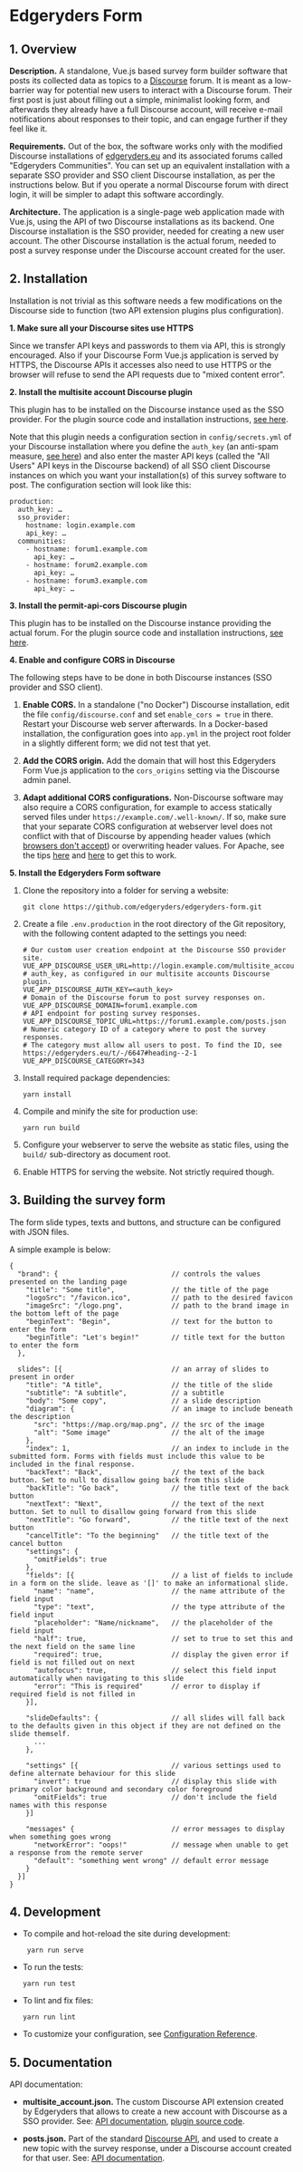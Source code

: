 # Edgeryders Form


## 1. Overview

**Description.** A standalone, Vue.js based survey form builder software that posts its collected data as topics to a [Discourse](https://discourse.org/) forum. It is meant as a low-barrier way for potential new users to interact with a Discourse forum. Their first post is just about filling out a simple, minimalist looking form, and afterwards they already have a full Discourse account, will receive e-mail notifications about responses to their topic, and can engage further if they feel like it.

**Requirements.** Out of the box, the software works only with the modified Discourse installations of [edgeryders.eu](https://edgeryders.eu/) and its associated forums called "Edgeryders Communities". You can set up an equivalent installation with a separate SSO provider and SSO client Discourse installation, as per the instructions below. But if you operate a normal Discourse forum with direct login, it will be simpler to adapt this software accordingly.

**Architecture.** The application is a single-page web application made with Vue.js, using the API of two Discourse installations as its backend. One Discourse installation is the SSO provider, needed for creating a new user account. The other Discourse installation is the actual forum, needed to post a survey response under the Discourse account created for the user.


## 2. Installation

Installation is not trivial as this software needs a few modifications on the Discourse side to function (two API extension plugins plus configuration).

**1. Make sure all your Discourse sites use HTTPS**

Since we transfer API keys and passwords to them via API, this is strongly encouraged. Also if your Discourse Form Vue.js application is served by HTTPS, the Discourse APIs it accesses also need to use HTTPS or the browser will refuse to send the API requests due to "mixed content error".

**2. Install the multisite account Discourse plugin**

This plugin has to be installed on the Discourse instance used as the SSO provider. For the plugin source code and installation instructions, [see here](https://github.com/edgeryders/discourse/tree/multisite/plugins/edgeryders-multisite-accounts).

Note that this plugin needs a configuration section in `config/secrets.yml` of your Discourse installation where you define the `auth_key` (an anti-spam measure, [see here](https://edgeryders.eu/t/-/7904#heading--3-4)) and also enter the master API keys (called the "All Users" API keys in the Discourse backend) of all SSO client Discourse instances on which you want your installation(s) of this survey software to post. The configuration section will look like this:

```
production:
  auth_key: …
  sso_provider:
    hostname: login.example.com
    api_key: …
  communities:
    - hostname: forum1.example.com
      api_key: …
    - hostname: forum2.example.com
      api_key: …
    - hostname: forum3.example.com
      api_key: …
```


**3. Install the permit-api-cors Discourse plugin**

This plugin has to be installed on the Discourse instance providing the actual forum. For the plugin source code and installation instructions, [see here](https://github.com/edgeryders/permit-api-cors).

**4. Enable and configure CORS in Discourse**

The following steps have to be done in both Discourse instances (SSO provider and SSO client).

1. **Enable CORS.** In a standalone ("no Docker") Discourse installation, edit the file `config/discourse.conf` and set `enable_cors = true` in there. Restart your Discourse web server afterwards. In a Docker-based installation, the configuration goes into `app.yml` in the project root folder in a slightly different form; we did not test that yet.

2. **Add the CORS origin.** Add the domain that will host this Edgeryders Form Vue.js application to the `cors_origins` setting via the Discourse admin panel.

3. **Adapt additional CORS configurations.** Non-Discourse software may also require a CORS configuration, for example to access statically served files under `https://example.com/.well-known/`. If so, make sure that your separate CORS configuration at webserver level does not conflict with that of Discourse by appending header values (which [browsers don't accept](http://www.w3.org/TR/cors/#access-control-allow-origin-response-header)) or overwriting header values. For Apache, see the tips [here](https://stackoverflow.com/a/47383394) and [here](https://stackoverflow.com/a/23998863) to get this to work.

**5. Install the Edgeryders Form software**

1. Clone the repository into a folder for serving a website:

    ```
    git clone https://github.com/edgeryders/edgeryders-form.git
    ```
2. Create a file `.env.production` in the root directory of the Git repository, with the following content adapted to the settings you need:

    ```
    # Our custom user creation endpoint at the Discourse SSO provider site.
    VUE_APP_DISCOURSE_USER_URL=http://login.example.com/multisite_account.json
    # auth_key, as configured in our multisite accounts Discourse plugin.
    VUE_APP_DISCOURSE_AUTH_KEY=<auth_key>
    # Domain of the Discourse forum to post survey responses on.
    VUE_APP_DISCOURSE_DOMAIN=forum1.example.com
    # API endpoint for posting survey responses.
    VUE_APP_DISCOURSE_TOPIC_URL=https://forum1.example.com/posts.json
    # Numeric category ID of a category where to post the survey responses.
    # The category must allow all users to post. To find the ID, see https://edgeryders.eu/t/-/6647#heading--2-1
    VUE_APP_DISCOURSE_CATEGORY=343
    ```

3. Install required package dependencies:

    ```
    yarn install
    ```

4. Compile and minify the site for production use:

    ```
    yarn run build
    ```

5. Configure your webserver to serve the website as static files, using the `build/` sub-directory as document root.

6. Enable HTTPS for serving the website. Not strictly required though.


## 3. Building the survey form

The form slide types, texts and buttons, and structure can be configured with JSON files.

A simple example is below:

```
{
  "brand": {                            // controls the values presented on the landing page
    "title": "Some title",              // the title of the page
    "logoSrc": "/favicon.ico",          // path to the desired favicon
    "imageSrc": "/logo.png",            // path to the brand image in the bottom left of the page
    "beginText": "Begin",               // text for the button to enter the form
    "beginTitle": "Let's begin!"        // title text for the button to enter the form
  },

  slides": [{                           // an array of slides to present in order
    "title": "A title",                 // the title of the slide
    "subtitle": "A subtitle",           // a subtitle
    "body": "Some copy",                // a slide description
    "diagram": {                        // an image to include beneath the description
      "src": "https://map.org/map.png", // the src of the image
      "alt": "Some image"               // the alt of the image
    },
    "index": 1,                         // an index to include in the submitted form. Forms with fields must include this value to be included in the final response.
    "backText": "Back",                 // the text of the back button. Set to null to disallow going back from this slide
    "backTitle": "Go back",             // the title text of the back button
    "nextText": "Next",                 // the text of the next button. Set to null to disallow going forward from this slide
    "nextTitle": "Go forward",          // the title text of the next button
    "cancelTitle": "To the beginning"   // the title text of the cancel button
    "settings": {
      "omitFields": true
    },
    "fields": [{                        // a list of fields to include in a form on the slide. leave as '[]' to make an informational slide.
      "name": "name",                   // the name attribute of the field input
      "type": "text",                   // the type attribute of the field input
      "placeholder": "Name/nickname",   // the placeholder of the field input
      "half": true,                     // set to true to set this and the next field on the same line
      "required": true,                 // display the given error if field is not filled out on next
      "autofocus": true,                // select this field input automatically when navigating to this slide
      "error": "This is required"       // error to display if required field is not filled in
    }],

    "slideDefaults": {                  // all slides will fall back to the defaults given in this object if they are not defined on the slide themself.
      ...
    },

    "settings" [{                       // various settings used to define alternate behaviour for this slide
      "invert": true                    // display this slide with primary color background and secondary color foreground
      "omitFields": true                // don't include the field names with this response
    }]

    "messages" {                        // error messages to display when something goes wrong
      "networkError": "oops!"           // message when unable to get a response from the remote server
      "default": "something went wrong" // default error message
    }
  }]
}
```

## 4. Development

* To compile and hot-reload the site during development:

   ```
    yarn run serve
    ```

* To run the tests:

    ```
    yarn run test
    ```

* To lint and fix files:

    ```
    yarn run lint
    ```

* To customize your configuration, see [Configuration Reference](https://cli.vuejs.org/config/).


## 5. Documentation

API documentation:

* **multisite_account.json.** The custom Discourse API extension created by Edgeryders that allows to create a new account with Discourse as a SSO provider. See: [API documentation](https://edgeryders.eu/t/-/7904#heading--3-4), [plugin source code](https://github.com/edgeryders/discourse/tree/multisite/plugins/edgeryders-multisite-accounts).

* **posts.json.** Part of the standard [Discourse API](https://docs.discourse.org/), and used to create a new topic with the survey response, under a Discourse account created for that user. See: [API documentation](https://docs.discourse.org/#tag/Posts/paths/~1posts.json/post).
